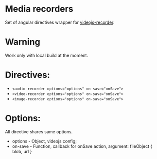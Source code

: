 # Media recorders

Set of angular directives wrapper for [videojs-recorder](https://github.com/collab-project/videojs-record).

# Warning
Work only with local build at the moment.

# Directives:

 - `<audio-recorder options="options" on-save="onSave">`
 - `<video-recorder options="options" on-save="onSave">`
 - `<image-recorder options="options" on-save="onSave">`
 
 # Options:
 All directive shares same options. 
 
 - options - Object, videojs config;
 - on-save - Function, callback for onSave action, argument: fileObject { blob, url }
